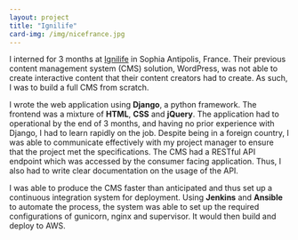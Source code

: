 ```yaml
---
layout: project
title: "Ignilife"
card-img: /img/nicefrance.jpg
---
```


I interned for 3 months at [Ignilife](http://www.ignilife.com/) in Sophia Antipolis, France. Their previous content management system (CMS) solution, WordPress, was not able to create interactive content that their content creators had to create. As such, I was to build a full CMS from scratch.

I wrote the web application using **Django**, a python framework. The frontend was a mixture of **HTML**, **CSS** and **jQuery**. The application had to operational by the end of 3 months, and having no prior experience with Django, I had to learn rapidly on the job. Despite being in a foreign country, I was able to communicate effectively with my project manager to ensure that the project met the specifications. The CMS had a RESTful API endpoint which was accessed by the consumer facing application. Thus, I also had to write clear documentation on the usage of the API. 

I was able to produce the CMS faster than anticipated and thus set up a continuous integration system for deployment. Using **Jenkins** and **Ansible** to automate the process, the system was able to set up the required configurations of gunicorn, nginx and supervisor. It would then build and deploy to AWS.